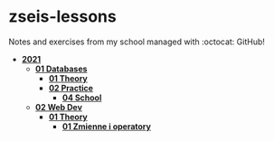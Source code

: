 # zseis-lessons

Notes and exercises from my school managed with :octocat: GitHub!

<!-- tree generated by markdown-notes-tree starts here -->

- [**2021**](2021)
    - [**01 Databases**](<2021/01 Databases>)
        - [**01 Theory**](<2021/01 Databases/01 Theory>)
        - [**02 Practice**](<2021/01 Databases/02 Practice>)
            - [**04 School**](<2021/01 Databases/02 Practice/04 School>)
    - [**02 Web Dev**](<2021/02 Web Dev>)
        - [**01 Theory**](<2021/02 Web Dev/01 Theory>)
            - [**01 Zmienne i operatory**](<2021/02 Web Dev/01 Theory/01 Zmienne i operatory>)

<!-- tree generated by markdown-notes-tree ends here -->
